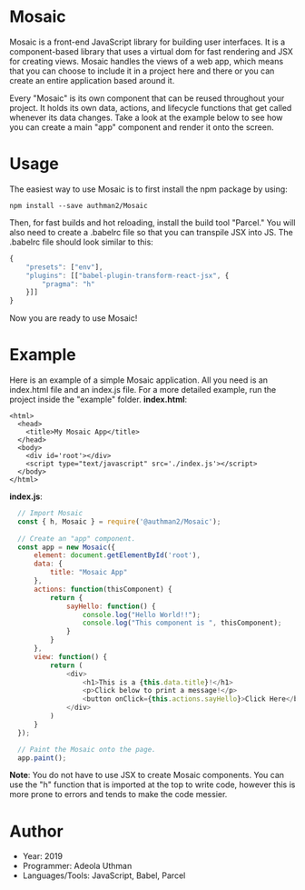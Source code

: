 # Mosaic
Mosaic is a front-end JavaScript library for building user interfaces. It is a component-based library that uses a virtual dom for fast rendering and JSX for creating views. Mosaic handles the views of a web app, which means that you can choose to include it in a project here and there or you can create an entire application based around it.

Every "Mosaic" is its own component that can be reused throughout your project. It holds its own data, actions, and lifecycle functions that get called whenever its data changes. Take a look at the example below to see how you can create a main "app" component and render it onto the screen.

# Usage
The easiest way to use Mosaic is to first install the npm package by using:
```shell
npm install --save authman2/Mosaic
```
Then, for fast builds and hot reloading, install the build tool "Parcel." You will also need to create a .babelrc file so that you can transpile JSX into JS. The .babelrc file should look similar to this:
```js
{
    "presets": ["env"],
    "plugins": [["babel-plugin-transform-react-jsx", {
        "pragma": "h"
    }]]
}
```
Now you are ready to use Mosaic!

# Example
Here is an example of a simple Mosaic application. All you need is an index.html file and an index.js file.
For a more detailed example, run the project inside the "example" folder.
**index.html**:
```
<html>
  <head>
    <title>My Mosaic App</title>
  </head>
  <body>
    <div id='root'></div>
    <script type="text/javascript" src='./index.js'></script>
  </body>
</html>
```
**index.js**:
```js
  // Import Mosaic
  const { h, Mosaic } = require('@authman2/Mosaic');
    
  // Create an "app" component.
  const app = new Mosaic({
      element: document.getElementById('root'),
      data: {
          title: "Mosaic App"
      },
      actions: function(thisComponent) {
          return {
              sayHello: function() {
                  console.log("Hello World!!");
                  console.log("This component is ", thisComponent);
              }
          }
      },
      view: function() {
          return (
              <div>
                  <h1>This is a {this.data.title}!</h1>
                  <p>Click below to print a message!</p>
                  <button onClick={this.actions.sayHello}>Click Here</button>
              </div>
          )
      }
  });

  // Paint the Mosaic onto the page.
  app.paint();
```
**Note**: You do not have to use JSX to create Mosaic components. You can use the "h" function that is imported at the top to write code, however this is more prone to errors and tends to make the code messier.


# Author
- Year: 2019
- Programmer: Adeola Uthman
- Languages/Tools: JavaScript, Babel, Parcel
